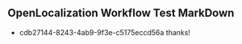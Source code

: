 ## OpenLocalization Workflow Test MarkDown
* cdb27144-8243-4ab9-9f3e-c5175eccd56a thanks!

<!--HONumber=Aug16_HO3-->


